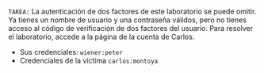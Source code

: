 `TAREA:` La autenticación de dos factores de este laboratorio se puede omitir. Ya tienes un nombre de usuario y una contraseña válidos, pero no tienes acceso al código de verificación de dos factores del usuario. Para resolver el laboratorio, accede a la página de la cuenta de Carlos.

- Sus credenciales: `wiener:peter`
- Credenciales de la víctima `carlos:montoya`

